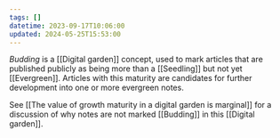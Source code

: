 ```yaml
---
tags: []
datetime: 2023-09-17T10:06:00
updated: 2024-05-25T15:53:00
---
```

*Budding* is a [[Digital garden]] concept, used to mark articles that are published publicly as being more than a [[Seedling]] but not yet [[Evergreen]]. Articles with this maturity are candidates for further development into one or more evergreen notes.

See [[The value of growth maturity in a digital garden is marginal]] for a discussion of why notes are not marked [[Budding]] in this [[Digital garden]].